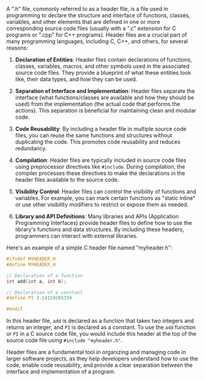 A ".h" file, commonly referred to as a header file, is a file used in programming to declare the structure and interface of functions, classes, variables, and other elements that are defined in one or more corresponding source code files (usually with a ".c" extension for C programs or ".cpp" for C++ programs). Header files are a crucial part of many programming languages, including C, C++, and others, for several reasons:

1. **Declaration of Entities**: Header files contain declarations of functions, classes, variables, macros, and other symbols used in the associated source code files. They provide a blueprint of what these entities look like, their data types, and how they can be used.

2. **Separation of Interface and Implementation**: Header files separate the interface (what functions/classes are available and how they should be used) from the implementation (the actual code that performs the actions). This separation is beneficial for maintaining clean and modular code.

3. **Code Reusability**: By including a header file in multiple source code files, you can reuse the same functions and structures without duplicating the code. This promotes code reusability and reduces redundancy.

4. **Compilation**: Header files are typically included in source code files using preprocessor directives like `#include`. During compilation, the compiler processes these directives to make the declarations in the header files available to the source code.

5. **Visibility Control**: Header files can control the visibility of functions and variables. For example, you can mark certain functions as "static inline" or use other visibility modifiers to restrict or expose them as needed.

6. **Library and API Definitions**: Many libraries and APIs (Application Programming Interfaces) provide header files to define how to use the library's functions and data structures. By including these headers, programmers can interact with external libraries.

Here's an example of a simple C header file named "myheader.h":

```c
#ifndef MYHEADER_H
#define MYHEADER_H

// Declaration of a function
int add(int a, int b);

// Declaration of a constant
#define PI 3.14159265359

#endif
```

In this header file, `add` is declared as a function that takes two integers and returns an integer, and `PI` is declared as a constant. To use the `add` function or `PI` in a C source code file, you would include this header at the top of the source code file using `#include "myheader.h"`.

Header files are a fundamental tool in organizing and managing code in larger software projects, as they help developers understand how to use the code, enable code reusability, and provide a clear separation between the interface and implementation of a program.
